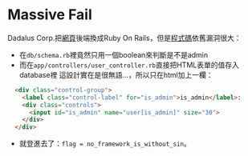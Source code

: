 # Massive Fail
Dadalus Corp.把[網頁](http://web2014.picoctf.com:5000/user/register)後端換成Ruby On Rails，但是[程式碼](daedalus.zip)依舊漏洞很大：
 * 在```db/schema.rb```裡竟然只用一個boolean來判斷是不是admin
 * 而在```app/controllers/user_controller.rb```直接把HTML表單的值存入database裡
這設計實在是很無語...，所以只在html加上一欄：
```html
  <div class="control-group">
    <label class="control-label" for="is_admin">is_admin</label>:
    <div class="controls">
      <input id="is_admin" name="user[is_admin]" size="30">
    </div>
  </div>
```
 * 就登進去了：```flag = no_framework_is_without_sin```。
